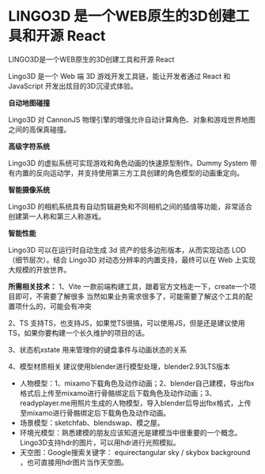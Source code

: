 # LINGO3D 是一个WEB原生的3D创建工具和开源 React


LINGO3D是一个WEB原生的3D创建工具和开源 React

Lingo3D 是一个 Web 端 3D 游戏开发工具链，能让开发者通过 React 和 JavaScript 开发出炫目的3D沉浸式体验。

**自动地图碰撞**

Lingo3D 对 CannonJS 物理引擎的增强允许自动计算角色、对象和游戏世界地图之间的高保真碰撞。

**高级字符系统**

Lingo3D 的虚拟系统可实现游戏和角色动画的快速原型制作。Dummy System 带有内置的反向运动学，并支持使用第三方工具创建的角色模型的动画重定向。

**智能摄像系统**

Lingo3D 的相机系统具有自动剪辑避免和不同相机之间的插值等功能，非常适合创建第一人称和第三人称游戏。

**智能性能**

Lingo3D 可以在运行时自动生成 3d 资产的低多边形版本，从而实现动态 LOD（细节层次）。结合 Lingo3D 对动态分辨率的内置支持，最终可以在 Web 上实现大规模的开放世界。

**所需相关技术：**
1、Vite
一款前端构建工具，跟着官方文档走一下，create一个项目即可，不需要了解很多
当然如果业务需求很多了，可能需要了解这个工具的配置项什么的，可能会有冲突

2、TS
支持TS，也支持JS，如果觉TS很搞，可以使用JS，但是还是建议使用TS，如果你要构建一个长久维护的项目的话。

3、状态机xstate
用来管理你的键盘事件与动画状态的关系

4、模型材质相关
建议使用blender进行模型处理，blender2.93LTS版本

- 人物模型：1、mixamo下载角色及动作动画；2、blender自己建模，导出fbx格式后上传至mixamo进行骨骼绑定后下载角色及动作动画；3、readyplayer.me用照片生成的人物模型，导入blender后导出fbx格式，上传至mixamo进行骨骼绑定后下载角色及动作动画。
- 场景模型：sketchfab、blendswap、模之屋。
- 环境光模型：熟悉建模的朋友应该知道光是建模当中很重要的一个概念。Lingo3D支持hdr的图片，可以用hdr进行光照模拟。
- 天空图：Google搜索关键字： equirectangular sky / skybox background ，也可直接用hdr图片当作天空图。
